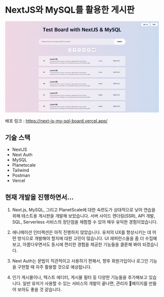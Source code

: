 # NextJS와 MySQL를 활용한 게시판

<img src="./screenshot.png" alt="메인 화면 이미지"/>

배포 링크 : https://next-js-my-sql-board.vercel.app/

## 기술 스택

- NextJS
- Next Auth
- MySQL
- Planetscale
- Tailwind
- Postman
- Vercel

## 현재 개발을 진행하면서...

1. Next.js, MySQL, 그리고 PlanetScale에 대한 숙련도가 상대적으로 낮아 연습을 위해 테스트용 게시판을 개발해 보았습니다. 서버 사이드 렌더링(SSR), API 개발, SQL, Serverless 서비스의 장단점을 체험할 수 있어 매우 유익한 경험이었습니다.

2. 애니메이션 인터랙션은 아직 진행하지 않았습니다. 유저의 UX를 향상시키는 데 어떤 방식으로 개발해야 할지에 대한 고민이 많습니다. UI 레퍼런스들을 좀 더 수집해 보고, 아름다우면서도 동시에 편리한 경험을 제공한 기능들을 클론해 봐야 되겠습니다.

3. Next Auth는 문법이 직관적이고 사용하기 편해서, 향후 회원가입이나 로그인 기능을 구현할 때 자주 활용할 것으로 예상됩니다.
  
4. 인기 게시물이나, 텍스트 에디터, 게시물 필터 등 다양한 기능들을 추가해보고 있습니다. 일반 유저가 사용할 수 있는 서비스의 개발이 끝나면, 관리자 페이지를 만들어 보아도 좋을 것 같습니다.
